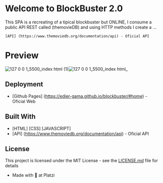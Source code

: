 # Welcome to BlockBuster 2.0

This SPA is a recreating of a tipical blockbuster but ONLINE, I consume a public API REST called
(themovieDB) and using HTTP methods I create a ...

```
[API] (https://www.themoviedb.org/documentation/api) - Oficial API
```

# Preview

![127 0 0 1_5500_index html (1)](https://user-images.githubusercontent.com/96151177/190837567-acb414d8-bc6f-491d-9d1c-734b7cf8f8cc.jpg)![127 0 0 1_5500_index html_](https://user-images.githubusercontent.com/96151177/190837589-6f0bc61b-7799-4724-afac-109b573b2dca.jpg)



## Deployment

* [Github Pages] (https://edier-gama.github.io/blockbuster/#home) - Oficial Web

## Built With

* [HTML] [CSS] [JAVASCRIPT] 
* [API] (https://www.themoviedb.org/documentation/api) - Oficial API

## License

This project is licensed under the MIT License - see the [LICENSE.md](LICENSE.md) file for details

* Made with 💚 at Platzi
